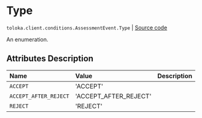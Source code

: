 # Type
`toloka.client.conditions.AssessmentEvent.Type` | [Source code](https://github.com/Toloka/toloka-kit/blob/v1.2.3/src/client/conditions.py#L151)

An enumeration.

## Attributes Description

| Name | Value | Description |
| :------| :-----------| :----------| 
`ACCEPT`|'ACCEPT'|
`ACCEPT_AFTER_REJECT`|'ACCEPT_AFTER_REJECT'|
`REJECT`|'REJECT'|
